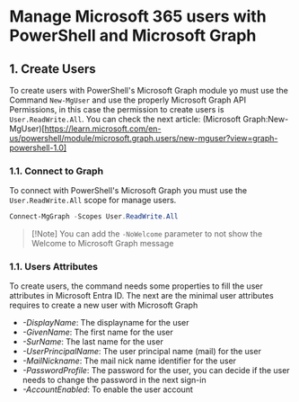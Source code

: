 # Manage Microsoft 365 users with PowerShell and Microsoft Graph

## 1. Create Users

To create users with PowerShell's Microsoft Graph module yo must use the Command `New-MgUser` and use the properly Microsoft Graph API Permissions, in this case the permission to create users is `User.ReadWrite.All`. You can check the next article: (Microsoft Graph:New-MgUser)[https://learn.microsoft.com/en-us/powershell/module/microsoft.graph.users/new-mguser?view=graph-powershell-1.0]

### 1.1. Connect to Graph
To connect with PowerShell's Microsoft Graph you must use the `User.ReadWrite.All` scope for manage users.
```Powershell
Connect-MgGraph -Scopes User.ReadWrite.All
```
>[!Note] You can add the `-NoWelcome` parameter to not show the Welcome to Microsoft Graph message

### 1.1. Users Attributes
To create users, the command needs some properties to fill the user attributes in Microsoft Entra ID. The next are the minimal user attributes requires to create a new user with Microsoft Graph
- *-DisplayName*: The displayname for the user
- *-GivenName*: The first name for the user
- *-SurName*: The last name for the user
- *-UserPrincipalName*: The user principal name (mail) for the user
- *-MailNickname*: The mail nick name identifier for the user
- *-PasswordProfile*: The password for the user, you can decide if the user needs to change the password in the next sign-in
- *-AccountEnabled*: To enable the user account
